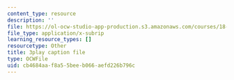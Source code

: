 ```yaml
---
content_type: resource
description: ''
file: https://ol-ocw-studio-app-production.s3.amazonaws.com/courses/18-06sc-linear-algebra-fall-2011/cb4684aaf8a55beeb066aefd226b796c_M0Sa8fLOajA.vtt
file_type: application/x-subrip
learning_resource_types: []
resourcetype: Other
title: 3play caption file
type: OCWFile
uid: cb4684aa-f8a5-5bee-b066-aefd226b796c
---
```

